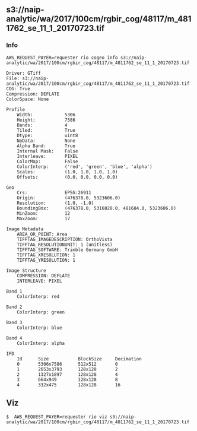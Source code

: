 
## s3://naip-analytic/wa/2017/100cm/rgbir_cog/48117/m_4811762_se_11_1_20170723.tif


### Info

    AWS_REQUEST_PAYER=requester rio cogeo info s3://naip-analytic/wa/2017/100cm/rgbir_cog/48117/m_4811762_se_11_1_20170723.tif

    Driver: GTiff
    File: s3://naip-analytic/wa/2017/100cm/rgbir_cog/48117/m_4811762_se_11_1_20170723.tif
    COG: True
    Compression: DEFLATE
    ColorSpace: None

    Profile
        Width:            5306
        Height:           7586
        Bands:            4
        Tiled:            True
        Dtype:            uint8
        NoData:           None
        Alpha Band:       True
        Internal Mask:    False
        Interleave:       PIXEL
        ColorMap:         False
        ColorInterp:      ('red', 'green', 'blue', 'alpha')
        Scales:           (1.0, 1.0, 1.0, 1.0)
        Offsets:          (0.0, 0.0, 0.0, 0.0)

    Geo
        Crs:              EPSG:26911
        Origin:           (476378.0, 5323606.0)
        Resolution:       (1.0, -1.0)
        BoundingBox:      (476378.0, 5316020.0, 481684.0, 5323606.0)
        MinZoom:          12
        MaxZoom:          17

    Image Metadata
        AREA_OR_POINT: Area
        TIFFTAG_IMAGEDESCRIPTION: OrthoVista
        TIFFTAG_RESOLUTIONUNIT: 1 (unitless)
        TIFFTAG_SOFTWARE: Trimble Germany GmbH
        TIFFTAG_XRESOLUTION: 1
        TIFFTAG_YRESOLUTION: 1

    Image Structure
        COMPRESSION: DEFLATE
        INTERLEAVE: PIXEL

    Band 1
        ColorInterp: red

    Band 2
        ColorInterp: green

    Band 3
        ColorInterp: blue

    Band 4
        ColorInterp: alpha

    IFD
        Id      Size           BlockSize     Decimation
        0       5306x7586      512x512       0
        1       2653x3793      128x128       2
        2       1327x1897      128x128       4
        3       664x949        128x128       8
        4       332x475        128x128       16


## Viz

    $  AWS_REQUEST_PAYER=requester rio viz s3://naip-analytic/wa/2017/100cm/rgbir_cog/48117/m_4811762_se_11_1_20170723.tif
